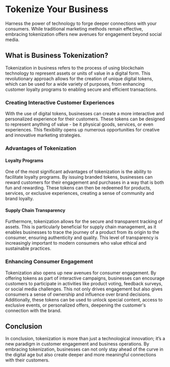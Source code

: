 # Tokenize Your Business

Harness the power of technology to forge deeper connections with your consumers. While traditional marketing methods remain effective, embracing tokenization offers new avenues for engagement beyond social media.

## What is Business Tokenization?

Tokenization in business refers to the process of using blockchain technology to represent assets or units of value in a digital form. This revolutionary approach allows for the creation of unique digital tokens, which can be used for a wide variety of purposes, from enhancing customer loyalty programs to enabling secure and efficient transactions.

### Creating Interactive Customer Experiences

With the use of digital tokens, businesses can create a more interactive and personalized experience for their customers. These tokens can be designed to represent anything of value - be it physical goods, services, or even experiences. This flexibility opens up numerous opportunities for creative and innovative marketing strategies.

### Advantages of Tokenization

#### Loyalty Programs

One of the most significant advantages of tokenization is the ability to facilitate loyalty programs. By issuing branded tokens, businesses can reward customers for their engagement and purchases in a way that is both fun and rewarding. These tokens can then be redeemed for products, services, or exclusive experiences, creating a sense of community and brand loyalty.

#### Supply Chain Transparency

Furthermore, tokenization allows for the secure and transparent tracking of assets. This is particularly beneficial for supply chain management, as it enables businesses to trace the journey of a product from its origin to the consumer, ensuring authenticity and quality. This level of transparency is increasingly important to modern consumers who value ethical and sustainable practices.

### Enhancing Consumer Engagement

Tokenization also opens up new avenues for consumer engagement. By offering tokens as part of interactive campaigns, businesses can encourage customers to participate in activities like product voting, feedback surveys, or social media challenges. This not only drives engagement but also gives consumers a sense of ownership and influence over brand decisions. Additionally, these tokens can be used to unlock special content, access to exclusive events, or personalized offers, deepening the customer's connection with the brand.

## Conclusion

In conclusion, tokenization is more than just a technological innovation; it’s a new paradigm in customer engagement and business operations. By embracing tokenization, businesses can not only stay ahead of the curve in the digital age but also create deeper and more meaningful connections with their customers.
